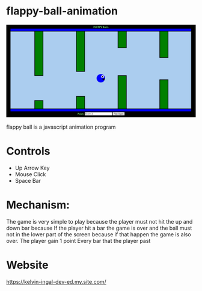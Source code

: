 # flappy-ball-animation

<img src="https://github.com/ingalkelvin/flappy-ball-animation/blob/main/flappy.png">

flappy ball is a javascript animation program

# Controls
-	Up Arrow Key
-	Mouse Click
-	Space Bar

# Mechanism:

The game is very simple to play because the player must not hit the up and down bar because If the player hit a bar the game is over and the ball must not in the lower part of the screen because if that happen the game is also over. The player gain 1 point Every bar that the player past

# Website

https://kelvin-ingal-dev-ed.my.site.com/
